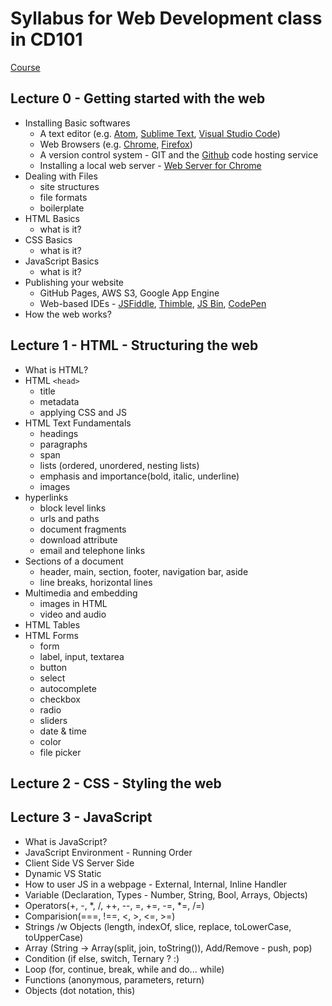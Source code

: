# Syllabus for Web Development class in CD101

[Course](http://codedocs.org/CD101)

## Lecture 0 - 	Getting started with the web
- Installing Basic softwares
  - A text editor (e.g. [Atom](https://atom.io/), [Sublime Text](https://www.sublimetext.com/), [Visual Studio Code](https://code.visualstudio.com/))
  - Web Browsers (e.g. [Chrome](https://www.google.com/chrome/browser/), [Firefox](https://www.mozilla.org/en-US/firefox/new/))
  - A version control system - GIT and the [Github](https://github.com) code hosting service
  - Installing a local web server - [Web Server for Chrome](https://chrome.google.com/webstore/detail/web-server-for-chrome/ofhbbkphhbklhfoeikjpcbhemlocgigb?hl=en)
- Dealing with Files
  - site structures
  - file formats
  - boilerplate
- HTML Basics
  - what is it?
- CSS Basics
  - what is it?
- JavaScript Basics
  - what is it?
- Publishing your website
  - GitHub Pages, AWS S3, Google App Engine
  - Web-based IDEs - [JSFiddle](https://jsfiddle.net/), [Thimble](https://thimble.mozilla.org/), [JS Bin](http://jsbin.com/), [CodePen](https://codepen.io/)
- How the web works?

## Lecture 1 - HTML - Structuring the web
- What is HTML?
- HTML ```<head>```
  - title
  - metadata
  - applying CSS and JS
- HTML Text Fundamentals
  - headings
  - paragraphs
  - span
  - lists (ordered, unordered, nesting lists)
  - emphasis and importance(bold, italic, underline)
  - images
- hyperlinks
  - block level links
  - urls and paths
  - document fragments
  - download attribute
  - email and telephone links
- Sections of a document
  - header, main, section, footer, navigation bar, aside
  - line breaks, horizontal lines
- Multimedia and embedding
  - images in HTML
  - video and audio
- HTML Tables
- HTML Forms
  - form
  - label, input, textarea
  - button
  - select
  - autocomplete
  - checkbox
  - radio
  - sliders
  - date & time
  - color
  - file picker

## Lecture 2 - CSS - Styling the web

## Lecture 3 - JavaScript
- What is JavaScript?
- JavaScript Environment - Running Order
- Client Side VS Server Side
- Dynamic VS Static
- How to user JS in a webpage - External, Internal, Inline Handler
- Variable (Declaration, Types - Number, String, Bool, Arrays, Objects)
- Operators(+, -, \*, /, ++, --, =, +=, -=, \*=, /=)
- Comparision(===, !==, <, >, <=, >=)
- Strings /w Objects (length, indexOf, slice, replace, toLowerCase, toUpperCase)
- Array (String -> Array(split, join, toString()), Add/Remove - push, pop)
- Condition (if else, switch, Ternary ? :)
- Loop (for, continue, break, while and do... while)
- Functions (anonymous, parameters, return)
- Objects (dot notation, this)
